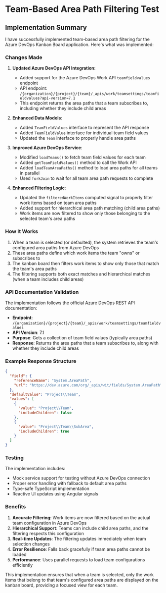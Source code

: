 # Team-Based Area Path Filtering Test

## Implementation Summary

I have successfully implemented team-based area path filtering for the Azure DevOps Kanban Board application. Here's what was implemented:

### Changes Made

1. **Updated Azure DevOps API Integration**:
   - Added support for the Azure DevOps Work API `teamfieldvalues` endpoint
   - API endpoint: `/{organization}/{project}/{team}/_apis/work/teamsettings/teamfieldvalues?api-version=7.1`
   - This endpoint returns the area paths that a team subscribes to, including whether they include child areas

2. **Enhanced Data Models**:
   - Added `TeamFieldValues` interface to represent the API response
   - Added `TeamFieldValue` interface for individual team field values
   - Updated the `Team` interface to properly handle area paths

3. **Improved Azure DevOps Service**:
   - Modified `loadTeams()` to fetch team field values for each team
   - Added `getTeamFieldValues()` method to call the Work API
   - Added `loadTeamAreaPaths()` method to load area paths for all teams in parallel
   - Used `forkJoin` to wait for all team area path requests to complete

4. **Enhanced Filtering Logic**:
   - Updated the `filteredWorkItems` computed signal to properly filter work items based on team area paths
   - Added support for hierarchical area path matching (child area paths)
   - Work items are now filtered to show only those belonging to the selected team's area paths

### How It Works

1. When a team is selected (or defaulted), the system retrieves the team's configured area paths from Azure DevOps
2. These area paths define which work items the team "owns" or subscribes to
3. The kanban board then filters work items to show only those that match the team's area paths
4. The filtering supports both exact matches and hierarchical matches (when a team includes child areas)

### API Documentation Validation

The implementation follows the official Azure DevOps REST API documentation:
- **Endpoint**: `/{organization}/{project}/{team}/_apis/work/teamsettings/teamfieldvalues`
- **API Version**: 7.1
- **Purpose**: Gets a collection of team field values (typically area paths)
- **Response**: Returns the area paths that a team subscribes to, along with whether they include child areas

### Example Response Structure
```json
{
  "field": {
    "referenceName": "System.AreaPath",
    "url": "https://dev.azure.com/org/_apis/wit/fields/System.AreaPath"
  },
  "defaultValue": "Project\\Team",
  "values": [
    {
      "value": "Project\\Team",
      "includeChildren": false
    },
    {
      "value": "Project\\Team\\SubArea",
      "includeChildren": true
    }
  ]
}
```

### Testing

The implementation includes:
- Mock service support for testing without Azure DevOps connection
- Proper error handling with fallback to default area paths
- Type-safe TypeScript implementation
- Reactive UI updates using Angular signals

### Benefits

1. **Accurate Filtering**: Work items are now filtered based on the actual team configuration in Azure DevOps
2. **Hierarchical Support**: Teams can include child area paths, and the filtering respects this configuration
3. **Real-time Updates**: The filtering updates immediately when team selection changes
4. **Error Resilience**: Falls back gracefully if team area paths cannot be loaded
5. **Performance**: Uses parallel requests to load team configurations efficiently

This implementation ensures that when a team is selected, only the work items that belong to that team's configured area paths are displayed on the kanban board, providing a focused view for each team.